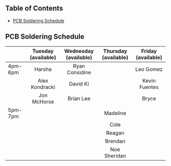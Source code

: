 ## Table of Contents
- [PCB Soldering Schedule](#pcb-soldering-schedule)


## PCB Soldering Schedule

|         | Tuesday (available) | Wednesday (available) | Thursday (available) | Friday (available) |
|---------|:-------------------:|:---------------------:|:--------------------:|:------------------:|
| 4pm-6pm | Harsha              | Ryan Considine        |                      | Leo Gomez          |
|         | Alex Kondracki      | David Ki              |                      | Kevin Fuentes      |
|         | Jon McHorse         | Brian Lee             |                      | Bryce              |
| 5pm-7pm |                     |                       | Madeline             |                    |
|         |                     |                       | Cole                 |                    |
|         |                     |                       | Reagan               |                    |
|         |                     |                       | Brendan              |                    |
|         |                     |                       | Noe Sheridan         |                    |
